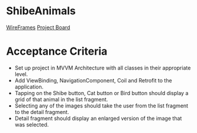 # ShibeAnimals

[WireFrames](https://whimsical.com/shibe-animals-GJErduxWdjvKUYZe4yScaW)
[Project Board](https://www.notion.so/ravebizz/58bc312753304cf3952d836bd3b9b658?v=02cfd887b6224cc2ae6945c04a8cd072)




# Acceptance Criteria

  - Set up project in MVVM Architecture with all classes in their appropriate level.
  - Add ViewBinding, NavigationComponent, Coil and  Retrofit to the application.
  - Tapping on the Shibe button, Cat button or Bird button should display a grid of that animal in the list fragment.
  - Selecting any of the images should take the user from the list fragment to the detail fragment.
  - Detail fragment should display an enlarged version of the image that was selected.
  
